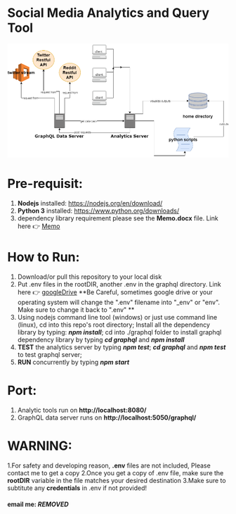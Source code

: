 # Social Media Analytics and Query Tool
![Architecture](/docs/architecture.png)

# Pre-requisit:
1. **Nodejs** installed: https://nodejs.org/en/download/
2. **Python 3** installed: https://www.python.org/downloads/
3. dependency library requirement please see the **Memo.docx** file. Link here :point_right: [Memo](https://github.com/IllinoisSocialMediaMacroscope/analytics-standalone/tree/master/docs/memo.pdf)

# How to Run:
1. Download/or pull this repository to your local disk
2. Put .env files in the rootDIR, another .env in the graphql directory. Link here :point_right: [googleDrive](https://drive.google.com/drive/folders/0B37hhRXKgRPOZG1MbUdwSEdVNWM)
**Be Careful, sometimes google drive or your operating system will change the ".env" filename into "_env" or "env". Make sure to change it back to ".env" **
3. Using nodejs command line tool (windows) or just use command line (linux), cd into this repo's root directory; Install all the dependency library by typing: **_npm install_**; cd into ./graphql folder to install graphql dependency library by typing **_cd graphql_** and **_npm install_**
4. **TEST** the analytics server by typing **_npm test_**; **_cd graphql_** and **_npm test_** to test graphql server;
5. **RUN** concurrently by typing **_npm start_**

# Port:
1. Analytic tools run on **http://localhost:8080/**
2. GraphQL data server runs on **http://localhost:5050/graphql/**

# WARNING:
1.For safety and developing reason, **.env** files are not included, Please contact me to get a copy
2.Once you get a copy of .env file, make sure the **rootDIR** variable in the file matches your desired destination 
3.Make sure to subtitute any **credentials** in .env if not provided!
#### email me: _***REMOVED***_

